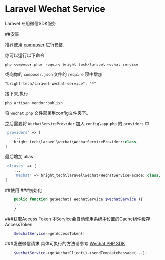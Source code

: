 # Laravel Wechat Service
Laravel 专用微信SDK服务

##安装

推荐使用 [composer](http://getcomposer.org/download/) 进行安装.

你可以运行以下命令

```
php composer.phar require bright-tech/laravel-wechat-service
```

或向你的 `composer.json` 文件的 `require` 项中增加

```
"bright-tech/laravel-wechat-service": "*"
```

接下来,执行

```
php artisan vendor:publish
```
将 `wechat.php` 文件部署到config文件夹下。

之后需要将 `WechatServiceProvider` 加入 `config\app.php` 的 `providers` 中

```php
'providers' => [
    ...
    bright_tech\laravel\wechat\WechatServiceProvider::class,
]
```

最后增加 alias

```php
'aliases' => [
    ...
    'Wechat' => bright_tech\laravel\wechat\WechatServiceFacade::class,
]
```



##使用
###初始化
```php
    public function getWechat( WechatService $wechatService ){
    ...
    }
```
###获取Access Token
本Service会自动使用系统中设置的Cache组件缓存AccessToken
```php
    $wechatService->getAccessToken()
```
###发送微信请求
具体可执行的方法请参考 [Wechat PHP SDK](https://github.com/Bright-Tech/wechat-php-sdk/)
```php
    $wechatService->getWechatClient()->sendTemplateMessage(...);
```